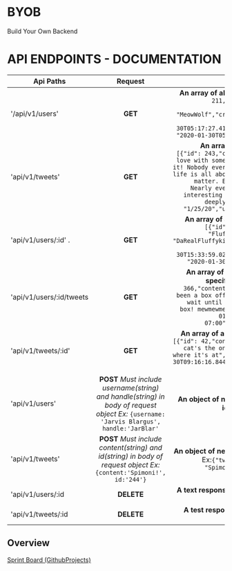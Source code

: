 # BYOB
Build Your Own Backend 

# API ENDPOINTS - DOCUMENTATION

| Api Paths             | Request       | Response                                         |
| --------------------  |:-------------:| ------------------------------------------------:|
| '/api/v1/users'       | **GET**           |   **An array of all users**. Ex:```[{"id": 211,"username": "Meow Wolf","handle": "MeowWolf","created_at": "2020-01-30T05:17:27.414Z","updated_at": "2020-01-30T05:17:27.414Z"},...```|
| 'api/v1/tweets'       | **GET**           |  **An array of all tweets**.  Ex:``` [{"id": 243,"content": "Fall in love with some activity, and do it! Nobody ever figures out what life is all about, and it doesnt matter. Explore the world. Nearly everything is really interesting if you go into it deeply enough!","date": "1/25/20","user_id": 217},...```|
| 'api/v1/users/:id' .  | **GET**           |   **An array of a specific user** Ex:```[{"id": 241,"username": "Fluffykins","handle": "DaRealFluffykins","created_at": "2020-01-30T15:33:59.023Z","updated_at": "2020-01-30T15:33:59.023Z"}]```|
| 'api/v1/users/:id/tweets| **GET**         | **An array of all the tweets of a specific user** Ex:```[{"id": 366,"content": "Cats may have been a box office disaster, but wait until you see my litter box! mewmewmew","date": "2020-01-30T09:16:16.844-07:00","user_id": 241}]```|
| 'api/v1/tweets/:id'     | **GET**         | **An array of a specific tweet** Ex: ```[{"id": 42,"content": "because a cat's the only cat, who KNOWS where it's at", "date": 2020-01-30T09:16:16.844-07:00,"user_id": "241"}]```|
| 'api/v1/users'          | **POST** *Must include username(string) and handle(string) in body of request object Ex:* ```{username: 'Jarvis Blargus', handle:'JarBlar'```| **An object of newly created user id** Ex:```{"id": [244]}```|
| 'api/v1/tweets'         | **POST**  *Must include content(string) and id(string) in body of request object Ex:* ```{content:'Spimoni!', id:'244'}```| **An object of newly created tweet** Ex:```{"tweet": {"content": "Spimoni","id": "244"}}```|
| 'api/v1/users/:id       | **DELETE**      | **A text response** Ex: 'Account has been deleted'|
| 'api/v1/tweets/:id      | **DELETE**      | **A test response** Ex: 'Tweet has been deleted' |


## Overview 


[Sprint Board (GithubProjects)](https://github.com/JamesRexMiller4/BYOB/projects/1)
